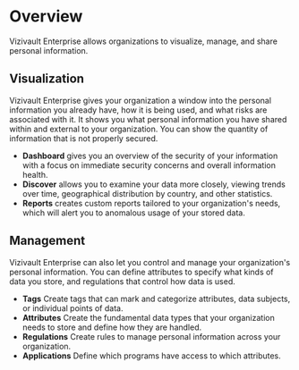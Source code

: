 # Overview

Vizivault Enterprise allows organizations to visualize, manage, and share personal information. 

## Visualization
Vizivault Enterprise gives your organization a window into the personal information you already have, how it is being used, and what risks are associated with it. It shows you what personal information you have shared within and external to your organization. You can show the quantity of information that is not properly secured.

- **Dashboard** gives you an overview of the security of your information with a focus on immediate security concerns and overall information health.
- **Discover** allows you to examine your data more closely, viewing trends over time, geographical distribution by country, and other statistics.
- **Reports** creates custom reports tailored to your organization's needs, which will alert you to anomalous usage of your stored data.

## Management

Vizivault Enterprise can also let you control and manage your organization's personal information. You can define attributes to specify what kinds of data you store, and regulations that control how data is used.

- **Tags** Create tags that can mark and categorize attributes, data subjects, or individual points of data.
- **Attributes** Create the fundamental data types that your organization needs to store and define how they are handled.
- **Regulations** Create rules to manage personal information across your organization.
- **Applications** Define which programs have access to which attributes.

<!--## Distribution

Vizivault Enterprise has specific controls to manage where data is stored in our vault network and who you share data with.

- **Data Sharing** Share data with other organizations. Control what gets shared and how often.
- **Vaults** Manage your personal data repositories.-->
